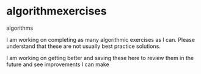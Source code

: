 # algorithmexercises
algorithms

I am working on completing as many algorithmic exercises as I can. Please understand that these are not usually best practice solutions.

I am working on getting better and saving these here to review them in the future and see improvements I can make
